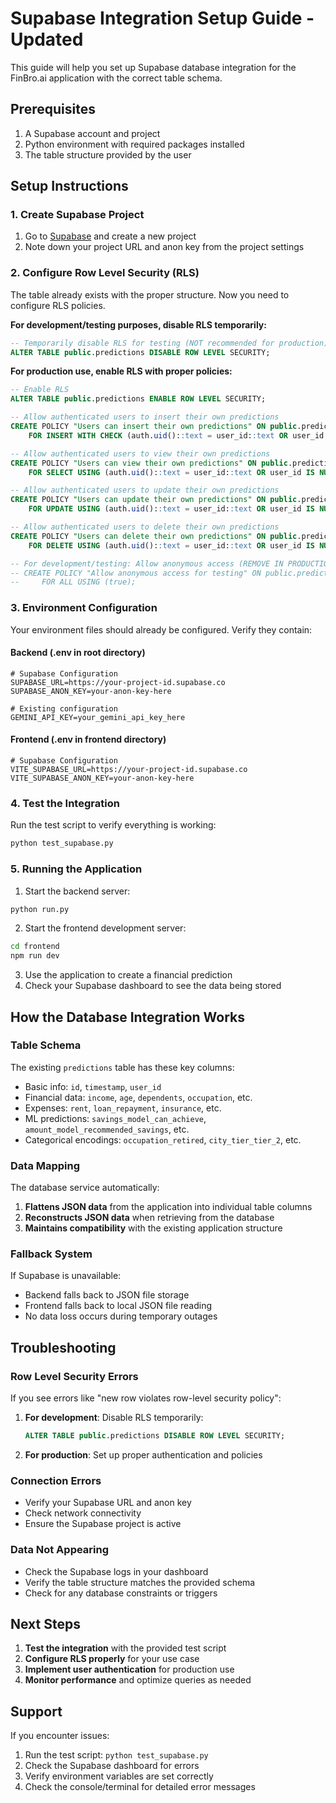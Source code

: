 # Supabase Integration Setup Guide - Updated

This guide will help you set up Supabase database integration for the FinBro.ai application with the correct table schema.

## Prerequisites

1. A Supabase account and project
2. Python environment with required packages installed
3. The table structure provided by the user

## Setup Instructions

### 1. Create Supabase Project

1. Go to [Supabase](https://supabase.com) and create a new project
2. Note down your project URL and anon key from the project settings

### 2. Configure Row Level Security (RLS)

The table already exists with the proper structure. Now you need to configure RLS policies.

**For development/testing purposes, disable RLS temporarily:**

```sql
-- Temporarily disable RLS for testing (NOT recommended for production)
ALTER TABLE public.predictions DISABLE ROW LEVEL SECURITY;
```

**For production use, enable RLS with proper policies:**

```sql
-- Enable RLS
ALTER TABLE public.predictions ENABLE ROW LEVEL SECURITY;

-- Allow authenticated users to insert their own predictions
CREATE POLICY "Users can insert their own predictions" ON public.predictions
    FOR INSERT WITH CHECK (auth.uid()::text = user_id::text OR user_id IS NULL);

-- Allow authenticated users to view their own predictions
CREATE POLICY "Users can view their own predictions" ON public.predictions
    FOR SELECT USING (auth.uid()::text = user_id::text OR user_id IS NULL);

-- Allow authenticated users to update their own predictions
CREATE POLICY "Users can update their own predictions" ON public.predictions
    FOR UPDATE USING (auth.uid()::text = user_id::text OR user_id IS NULL);

-- Allow authenticated users to delete their own predictions
CREATE POLICY "Users can delete their own predictions" ON public.predictions
    FOR DELETE USING (auth.uid()::text = user_id::text OR user_id IS NULL);

-- For development/testing: Allow anonymous access (REMOVE IN PRODUCTION)
-- CREATE POLICY "Allow anonymous access for testing" ON public.predictions
--     FOR ALL USING (true);
```

### 3. Environment Configuration

Your environment files should already be configured. Verify they contain:

#### Backend (.env in root directory)
```env
# Supabase Configuration
SUPABASE_URL=https://your-project-id.supabase.co
SUPABASE_ANON_KEY=your-anon-key-here

# Existing configuration
GEMINI_API_KEY=your_gemini_api_key_here
```

#### Frontend (.env in frontend directory)
```env
# Supabase Configuration
VITE_SUPABASE_URL=https://your-project-id.supabase.co
VITE_SUPABASE_ANON_KEY=your-anon-key-here
```

### 4. Test the Integration

Run the test script to verify everything is working:

```bash
python test_supabase.py
```

### 5. Running the Application

1. Start the backend server:
```bash
python run.py
```

2. Start the frontend development server:
```bash
cd frontend
npm run dev
```

3. Use the application to create a financial prediction
4. Check your Supabase dashboard to see the data being stored

## How the Database Integration Works

### Table Schema

The existing `predictions` table has these key columns:
- Basic info: `id`, `timestamp`, `user_id`
- Financial data: `income`, `age`, `dependents`, `occupation`, etc.
- Expenses: `rent`, `loan_repayment`, `insurance`, etc.
- ML predictions: `savings_model_can_achieve`, `amount_model_recommended_savings`, etc.
- Categorical encodings: `occupation_retired`, `city_tier_tier_2`, etc.

### Data Mapping

The database service automatically:
1. **Flattens JSON data** from the application into individual table columns
2. **Reconstructs JSON data** when retrieving from the database
3. **Maintains compatibility** with the existing application structure

### Fallback System

If Supabase is unavailable:
- Backend falls back to JSON file storage
- Frontend falls back to local JSON file reading
- No data loss occurs during temporary outages

## Troubleshooting

### Row Level Security Errors

If you see errors like "new row violates row-level security policy":

1. **For development**: Disable RLS temporarily:
   ```sql
   ALTER TABLE public.predictions DISABLE ROW LEVEL SECURITY;
   ```

2. **For production**: Set up proper authentication and policies

### Connection Errors

- Verify your Supabase URL and anon key
- Check network connectivity
- Ensure the Supabase project is active

### Data Not Appearing

- Check the Supabase logs in your dashboard
- Verify the table structure matches the provided schema
- Check for any database constraints or triggers

## Next Steps

1. **Test the integration** with the provided test script
2. **Configure RLS properly** for your use case
3. **Implement user authentication** for production use
4. **Monitor performance** and optimize queries as needed

## Support

If you encounter issues:
1. Run the test script: `python test_supabase.py`
2. Check the Supabase dashboard for errors
3. Verify environment variables are set correctly
4. Check the console/terminal for detailed error messages
